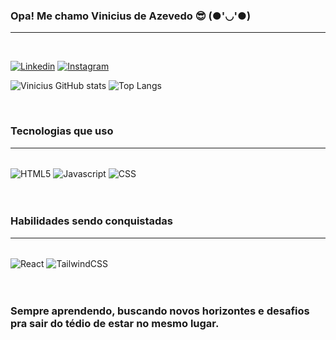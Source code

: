 ### Opa! Me chamo Vinicius de Azevedo 😎 (●'◡'●)
<hr><br>

[![Linkedin](https://img.shields.io/badge/LinkedIn-0077B5?style=for-the-badge&logo=linkedin&logoColor=white)](https://www.linkedin.com/in/vinicius-azevedo-84b281280/)
[![Instagram](https://img.shields.io/badge/Instagram-E4405F?style=for-the-badge&logo=instagram&logoColor=white)](https://www.instagram.com/vazevedos/)

![Vinicius GitHub stats](https://github-readme-stats.vercel.app/api?username=vazsdev&show_icons=true&theme=dracula)
![Top Langs](https://github-readme-stats.vercel.app/api/top-langs/?username=vazsdev&size_weight=0.5&count_weight=0.5)

<br>

### Tecnologias que uso
<hr>

<div style='display: inline_block'><br>
  <img align='center' alt='HTML5' src='https://img.shields.io/badge/HTML-239120?style=for-the-badge&logo=html5&logoColor=white'>
  <img align='center' alt='Javascript' src='https://img.shields.io/badge/JavaScript-F7DF1E?style=for-the-badge&logo=javascript&logoColor=black'>
  <img align='center' alt='CSS' src='https://img.shields.io/badge/CSS-239120?&style=for-the-badge&logo=css3&logoColor=white'>
</div>

<br>
<br>

### Habilidades sendo conquistadas
<hr>
<div style='display: inline_block'><br>
  <img align='center' alt='React' src='https://img.shields.io/badge/React-20232A?style=for-the-badge&logo=react&logoColor=61DAFB'>
  <img align='center' alt='TailwindCSS' src='https://img.shields.io/badge/Tailwind_CSS-38B2AC?style=for-the-badge&logo=tailwind-css&logoColor=white'>
</div>

<br>
<br>

### Sempre aprendendo, buscando novos horizontes e desafios pra sair do tédio de estar no mesmo lugar.
